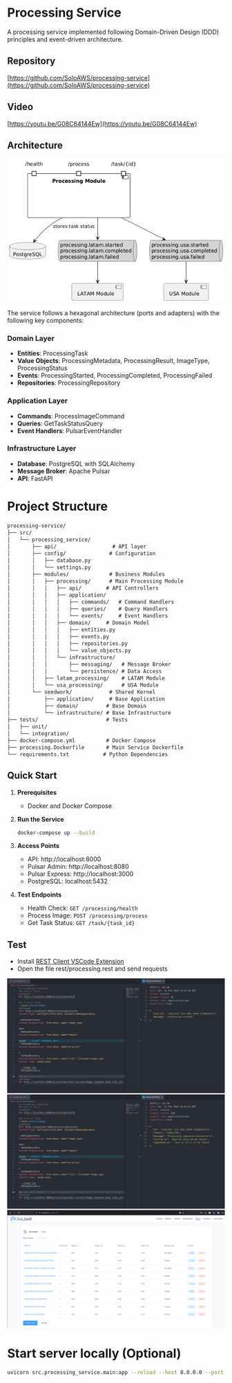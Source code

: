 # Processing Service

A processing service implemented following Domain-Driven Design (DDD) principles and event-driven architecture.

## Repository
[https://github.com/SoloAWS/processing-service](https://github.com/SoloAWS/processing-service)

## Video
[https://youtu.be/G08C64144Ew](https://youtu.be/G08C64144Ew)

## Architecture

![alt text](docs/image-3.png)

The service follows a hexagonal architecture (ports and adapters) with the following key components:

### Domain Layer
- **Entities**: ProcessingTask
- **Value Objects**: ProcessingMetadata, ProcessingResult, ImageType, ProcessingStatus
- **Events**: ProcessingStarted, ProcessingCompleted, ProcessingFailed
- **Repositories**: ProcessingRepository

### Application Layer
- **Commands**: ProcessImageCommand
- **Queries**: GetTaskStatusQuery
- **Event Handlers**: PulsarEventHandler

### Infrastructure Layer
- **Database**: PostgreSQL with SQLAlchemy
- **Message Broker**: Apache Pulsar
- **API**: FastAPI

# Project Structure

```
processing-service/
├── src/
│   └── processing_service/
│       ├── api/                  # API layer
│       ├── config/              # Configuration
│       │   ├── database.py
│       │   └── settings.py
│       ├── modules/             # Business Modules
│       │   ├── processing/      # Main Processing Module
│       │   │   ├── api/        # API Controllers
│       │   │   ├── application/
│       │   │   │   ├── commands/   # Command Handlers
│       │   │   │   ├── queries/    # Query Handlers
│       │   │   │   └── events/     # Event Handlers
│       │   │   ├── domain/     # Domain Model
│       │   │   │   ├── entities.py
│       │   │   │   ├── events.py
│       │   │   │   ├── repositories.py
│       │   │   │   └── value_objects.py
│       │   │   └── infrastructure/
│       │   │       ├── messaging/   # Message Broker
│       │   │       └── persistence/ # Data Access
│       │   ├── latam_processing/    # LATAM Module
│       │   └── usa_processing/      # USA Module
│       └── seedwork/            # Shared Kernel
│           ├── application/     # Base Application
│           ├── domain/         # Base Domain
│           └── infrastructure/ # Base Infrastructure
├── tests/                      # Tests
│   ├── unit/
│   └── integration/
├── docker-compose.yml          # Docker Compose
├── processing.Dockerfile       # Main Service Dockerfile
└── requirements.txt           # Python Dependencies
```

## Quick Start

1. **Prerequisites**
   - Docker and Docker Compose

2. **Run the Service**
   ```bash
   docker-compose up --build
   ```

3. **Access Points**
   - API: http://localhost:8000
   - Pulsar Admin: http://localhost:8080
   - Pulsar Express: http://localhost:3000
   - PostgreSQL: localhost:5432

4. **Test Endpoints**
   - Health Check: `GET /processing/health`
   - Process Image: `POST /processing/process`
   - Get Task Status: `GET /task/{task_id}`
  
## Test

- Install [REST Client VSCode Extension](https://marketplace.visualstudio.com/items?itemName=humao.rest-client)
- Open the file rest/processing.rest and send requests

![alt text](docs/image.png)
![alt text](docs/image-1.png)
![alt text](docs/image-2.png)

# Start server locally (Optional)

```sh
uvicorn src.processing_service.main:app --reload --host 0.0.0.0 --port 8000
```